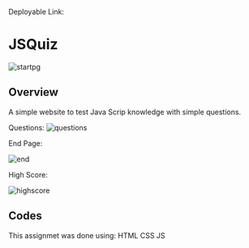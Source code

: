 Deployable Link:
# JSQuiz

![startpg](https://user-images.githubusercontent.com/90799809/225496828-6041be9e-7be8-4480-b752-4f7b36c64e96.png)

## Overview
A simple website to test Java Scrip knowledge with simple questions. 

Questions:
![questions](https://user-images.githubusercontent.com/90799809/225496894-b7c23ca1-d1a8-482f-a58b-0e08196f9dd3.png)

End Page:

![end](https://user-images.githubusercontent.com/90799809/225497001-a05b2284-0fa0-46b2-943c-fee10e5994f3.png)

High Score:

![highscore](https://user-images.githubusercontent.com/90799809/225497067-6efbf26e-37d3-42d8-b221-3c713652c4e7.png)

## Codes
This assignmet was done using:
    HTML
    CSS
    JS
